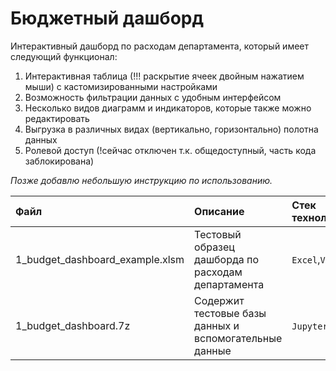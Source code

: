 # Бюджетный дашборд
Интерактивный дашборд по расходам департамента, который имеет следующий функционал:
1) Интерактивная таблица (!!! раскрытие ячеек двойным нажатием мыши) с кастомизированными настройками
2) Возможность фильтрации данных с удобным интерфейсом
3) Несколько видов диаграмм и индикаторов, которые также можно редактировать
4) Выгрузка в различных видах (вертикально, горизонтально) полотна данных
5) Ролевой доступ (!сейчас отключен т.к. общедоступный, часть кода заблокирована)

*Позже добавлю небольшую инструкцию по использованию.*

| Файл | Описание | Стек технологий | Дополнительно | 
| :---------------------- | :---------------------- | :---------------------- | :---------------------- |
| 1_budget_dashboard_example.xlsm | Тестовый образец дашборда по расходам департамента | `Excel`,`VBA`,`SQL` | Сохранять в любом для вас месте|
| 1_budget_dashboard.7z | Содержит тестовые базы данных и вспомогательные данные | `Jupyter`,`Pandas` | Распаковать в папку "C:\dht_projects\\" |